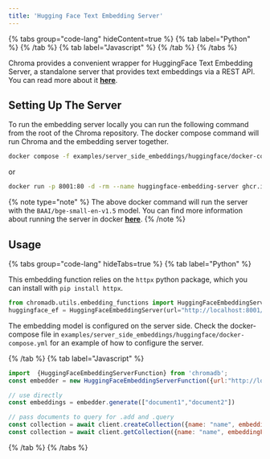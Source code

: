 ```yaml
---
title: 'Hugging Face Text Embedding Server'
---
```


{% tabs group="code-lang" hideContent=true %}
{% tab label="Python" %}
{% /tab %}
{% tab label="Javascript" %}
{% /tab %}
{% /tabs %}

Chroma provides a convenient wrapper for HuggingFace Text Embedding Server, a standalone server that provides text embeddings via a REST API. You can read more about it [**here**](https://github.com/huggingface/text-embeddings-inference).

## Setting Up The Server

To run the embedding server locally you can run the following command from the root of the Chroma repository. The docker compose command will run Chroma and the embedding server together.

```bash
docker compose -f examples/server_side_embeddings/huggingface/docker-compose.yml up -d
```

or

```bash
docker run -p 8001:80 -d -rm --name huggingface-embedding-server ghcr.io/huggingface/text-embeddings-inference:cpu-0.3.0 --model-id BAAI/bge-small-en-v1.5 --revision -main
```

{% note type="note" %}
The above docker command will run the server with the `BAAI/bge-small-en-v1.5` model. You can find more information about running the server in docker [**here**](https://github.com/huggingface/text-embeddings-inference#docker).
{% /note %}

## Usage

{% tabs group="code-lang" hideTabs=true %}
{% tab label="Python" %}

This embedding function relies on the `httpx` python package, which you can install with `pip install httpx`.

```python
from chromadb.utils.embedding_functions import HuggingFaceEmbeddingServer
huggingface_ef = HuggingFaceEmbeddingServer(url="http://localhost:8001/embed")
```

The embedding model is configured on the server side. Check the docker-compose file in `examples/server_side_embeddings/huggingface/docker-compose.yml` for an example of how to configure the server.

{% /tab %}
{% tab label="Javascript" %}


```javascript
import  {HuggingFaceEmbeddingServerFunction} from 'chromadb';
const embedder = new HuggingFaceEmbeddingServerFunction({url:"http://localhost:8001/embed"})

// use directly
const embeddings = embedder.generate(["document1","document2"])

// pass documents to query for .add and .query
const collection = await client.createCollection({name: "name", embeddingFunction: embedder})
const collection = await client.getCollection({name: "name", embeddingFunction: embedder})
```

{% /tab %}
{% /tabs %}
